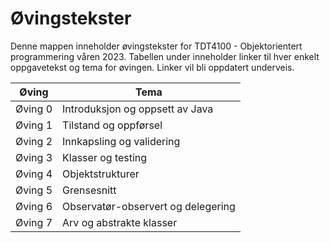 # Øvingstekster

Denne mappen inneholder øvingstekster for TDT4100 - Objektorientert programmering våren 2023. Tabellen under inneholder linker til hver enkelt oppgavetekst og tema for øvingen. Linker vil bli oppdatert underveis.

| Øving   | Tema                               |
| ------- | ---------------------------------- |
| Øving 0 | Introduksjon og oppsett av Java    |
| Øving 1 | Tilstand og oppførsel              |
| Øving 2 | Innkapsling og validering          |
| Øving 3 | Klasser og testing                 |
| Øving 4 | Objektstrukturer                   |
| Øving 5 | Grensesnitt                        |
| Øving 6 | Observatør-observert og delegering |
| Øving 7 | Arv og abstrakte klasser           |
